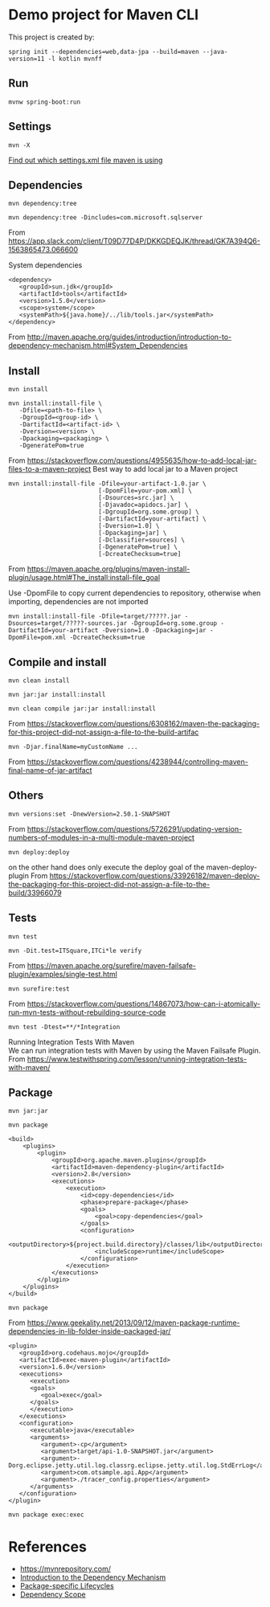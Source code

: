 # Demo project for Maven CLI
This project is created by:
```
spring init --dependencies=web,data-jpa --build=maven --java-version=11 -l kotlin mvnff
```

## Run
```
mvnw spring-boot:run
```

## Settings

```
mvn -X
```
[Find out which settings.xml file maven is using](https://stackoverflow.com/questions/9988814/how-do-i-find-out-which-settings-xml-file-maven-is-using)

## Dependencies
```
mvn dependency:tree
```

```
mvn dependency:tree -Dincludes=com.microsoft.sqlserver
```
From <https://app.slack.com/client/T09D77D4P/DKKGDEQJK/thread/GK7A394Q6-1563865473.066600> 

System dependencies
```
<dependency>
   <groupId>sun.jdk</groupId>
   <artifactId>tools</artifactId>
   <version>1.5.0</version>
   <scope>system</scope>
   <systemPath>${java.home}/../lib/tools.jar</systemPath>
</dependency>
```
From <http://maven.apache.org/guides/introduction/introduction-to-dependency-mechanism.html#System_Dependencies> 

## Install
```
mvn install
```

```
mvn install:install-file \
   -Dfile=<path-to-file> \
   -DgroupId=<group-id> \
   -DartifactId=<artifact-id> \
   -Dversion=<version> \
   -Dpackaging=<packaging> \
   -DgeneratePom=true
```
From <https://stackoverflow.com/questions/4955635/how-to-add-local-jar-files-to-a-maven-project> 
Best way to add local jar to a Maven project

```
mvn install:install-file -Dfile=your-artifact-1.0.jar \
                         [-DpomFile=your-pom.xml] \
                         [-Dsources=src.jar] \
                         [-Djavadoc=apidocs.jar] \
                         [-DgroupId=org.some.group] \
                         [-DartifactId=your-artifact] \
                         [-Dversion=1.0] \
                         [-Dpackaging=jar] \
                         [-Dclassifier=sources] \
                         [-DgeneratePom=true] \
                         [-DcreateChecksum=true]
```
From <https://maven.apache.org/plugins/maven-install-plugin/usage.html#The_install:install-file_goal> 

Use -DpomFile to copy current dependencies to repository, otherwise when importing, dependencies are not imported

```
mvn install:install-file -Dfile=target/?????.jar -Dsources=target/?????-sources.jar -DgroupId=org.some.group -DartifactId=your-artifact -Dversion=1.0 -Dpackaging=jar -DpomFile=pom.xml -DcreateChecksum=true
```

## Compile and install
```
mvn clean install
```

```
mvn jar:jar install:install
```

```
mvn clean compile jar:jar install:install
```
From <https://stackoverflow.com/questions/6308162/maven-the-packaging-for-this-project-did-not-assign-a-file-to-the-build-artifac> 

```
mvn -Djar.finalName=myCustomName ...
```
From <https://stackoverflow.com/questions/4238944/controlling-maven-final-name-of-jar-artifact> 

## Others
```
mvn versions:set -DnewVersion=2.50.1-SNAPSHOT
```
From <https://stackoverflow.com/questions/5726291/updating-version-numbers-of-modules-in-a-multi-module-maven-project> 

```
mvn deploy:deploy 
```
on the other hand does only execute the deploy goal of the maven-deploy-plugin
From <https://stackoverflow.com/questions/33926182/maven-deploy-the-packaging-for-this-project-did-not-assign-a-file-to-the-build/33966079>

## Tests
```
mvn test
```

```
mvn -Dit.test=ITSquare,ITCi*le verify
```
From <https://maven.apache.org/surefire/maven-failsafe-plugin/examples/single-test.html> 

```
mvn surefire:test
```
From <https://stackoverflow.com/questions/14867073/how-can-i-atomically-run-mvn-tests-without-rebuilding-source-code> 

```
mvn test -Dtest=**/*Integration
```
Running Integration Tests With Maven	
We can run integration tests with Maven by using the Maven Failsafe Plugin.
From <https://www.testwithspring.com/lesson/running-integration-tests-with-maven/> 

## Package

```
mvn jar:jar
```

```
mvn package
```

```
<build>
    <plugins>
        <plugin> 
            <groupId>org.apache.maven.plugins</groupId>
            <artifactId>maven-dependency-plugin</artifactId>
            <version>2.8</version>
            <executions>
                <execution>
                    <id>copy-dependencies</id>
                    <phase>prepare-package</phase>
                    <goals>
                        <goal>copy-dependencies</goal>
                    </goals>
                    <configuration>
                        <outputDirectory>${project.build.directory}/classes/lib</outputDirectory>
                        <includeScope>runtime</includeScope>
                    </configuration>
                </execution>
            </executions>
        </plugin>
    </plugins>
</build>
```

```
mvn package
```
From <https://www.geekality.net/2013/09/12/maven-package-runtime-dependencies-in-lib-folder-inside-packaged-jar/> 

```
<plugin>
   <groupId>org.codehaus.mojo</groupId>
   <artifactId>exec-maven-plugin</artifactId>
   <version>1.6.0</version>
   <executions>
      <execution>
      <goals>
         <goal>exec</goal>
      </goals>
      </execution>
   </executions>
   <configuration>
      <executable>java</executable>
      <arguments>
         <argument>-cp</argument>
         <argument>target/api-1.0-SNAPSHOT.jar</argument>
         <argument>-Dorg.eclipse.jetty.util.log.classrg.eclipse.jetty.util.log.StdErrLog</argument>
         <argument>com.otsample.api.App</argument>
         <argument>./tracer_config.properties</argument>
      </arguments>
   </configuration>
</plugin>
```

```
mvn package exec:exec
```



# References

- https://mvnrepository.com/
- [Introduction to the Dependency Mechanism](https://maven.apache.org/guides/introduction/introduction-to-dependency-mechanism.html) 
- [Package-specific Lifecycles](https://books.sonatype.com/mvnref-book/reference/lifecycle-sect-package-specific.html)
- [Dependency Scope](https://maven.apache.org/guides/introduction/introduction-to-dependency-mechanism.html)